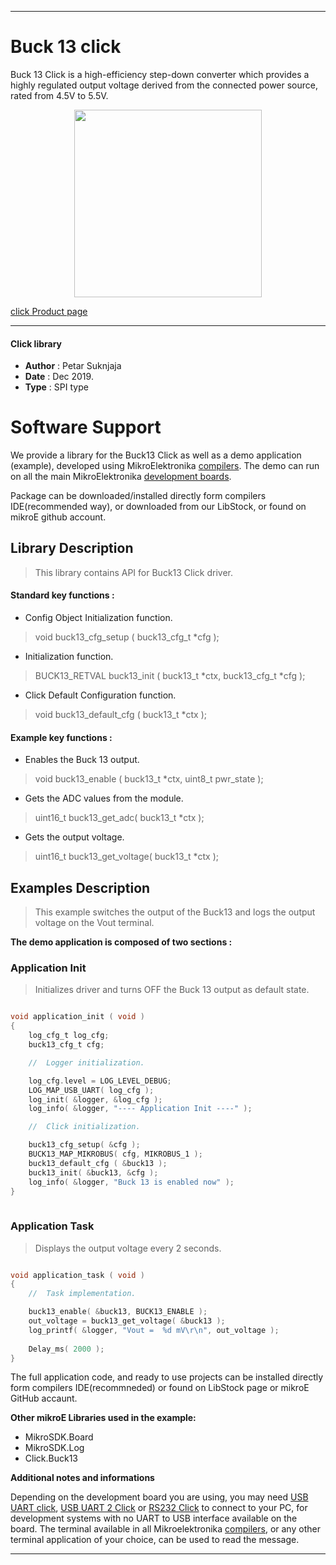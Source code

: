 

---
# Buck 13 click

Buck 13 Click is a high-efficiency step-down converter which provides a highly regulated output voltage derived from the connected power source, rated from 4.5V to 5.5V. 

<p align="center">
  <img src="https://download.mikroe.com/images/click_for_ide/buck13_click.png" height=300px>
</p>

[click Product page](https://www.mikroe.com/buck-13-click)

---


#### Click library 

- **Author**        : Petar Suknjaja
- **Date**          : Dec 2019.
- **Type**          : SPI type


# Software Support

We provide a library for the Buck13 Click 
as well as a demo application (example), developed using MikroElektronika 
[compilers](https://shop.mikroe.com/compilers). 
The demo can run on all the main MikroElektronika [development boards](https://shop.mikroe.com/development-boards).

Package can be downloaded/installed directly form compilers IDE(recommended way), or downloaded from our LibStock, or found on mikroE github account. 

## Library Description

> This library contains API for Buck13 Click driver.

#### Standard key functions :

- Config Object Initialization function.
> void buck13_cfg_setup ( buck13_cfg_t *cfg ); 
 
- Initialization function.
> BUCK13_RETVAL buck13_init ( buck13_t *ctx, buck13_cfg_t *cfg );

- Click Default Configuration function.
> void buck13_default_cfg ( buck13_t *ctx );


#### Example key functions :

- Enables the Buck 13 output.
> void buck13_enable ( buck13_t *ctx, uint8_t pwr_state );
 
- Gets the ADC values from the module.
> uint16_t buck13_get_adc( buck13_t *ctx );

- Gets the output voltage.
> uint16_t buck13_get_voltage( buck13_t *ctx );

## Examples Description
 
> This example switches the output of the Buck13 and logs the output voltage on the Vout terminal.
 
**The demo application is composed of two sections :**

### Application Init 

>Initializes driver and turns OFF the Buck 13 output as default state.
 

```c

void application_init ( void )
{
    log_cfg_t log_cfg;
    buck13_cfg_t cfg;

    //  Logger initialization.

    log_cfg.level = LOG_LEVEL_DEBUG;
    LOG_MAP_USB_UART( log_cfg );
    log_init( &logger, &log_cfg );
    log_info( &logger, "---- Application Init ----" );

    //  Click initialization.

    buck13_cfg_setup( &cfg );
    BUCK13_MAP_MIKROBUS( cfg, MIKROBUS_1 );
    buck13_default_cfg ( &buck13 );
    buck13_init( &buck13, &cfg );
    log_info( &logger, "Buck 13 is enabled now" );
}
  
```

### Application Task

> Displays the output voltage every 2 seconds.

```c

void application_task ( void )
{
    //  Task implementation.

    buck13_enable( &buck13, BUCK13_ENABLE ); 
    out_voltage = buck13_get_voltage( &buck13 );
    log_printf( &logger, "Vout =  %d mV\r\n", out_voltage );
    
    Delay_ms( 2000 );
}

```

The full application code, and ready to use projects can be  installed directly form compilers IDE(recommneded) or found on LibStock page or mikroE GitHub accaunt.

**Other mikroE Libraries used in the example:** 

- MikroSDK.Board
- MikroSDK.Log
- Click.Buck13

**Additional notes and informations**

Depending on the development board you are using, you may need 
[USB UART click](https://shop.mikroe.com/usb-uart-click), 
[USB UART 2 Click](https://shop.mikroe.com/usb-uart-2-click) or 
[RS232 Click](https://shop.mikroe.com/rs232-click) to connect to your PC, for 
development systems with no UART to USB interface available on the board. The 
terminal available in all Mikroelektronika 
[compilers](https://shop.mikroe.com/compilers), or any other terminal application 
of your choice, can be used to read the message.



---
